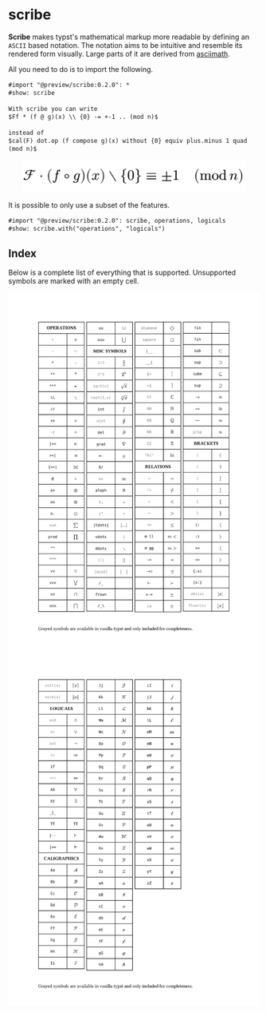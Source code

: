 # scribe

**Scribe** makes typst's mathematical markup more readable by defining an `ASCII` based notation.
The notation aims to be intuitive and resemble its rendered form visually. 
Large parts of it are derived from [asciimath](http://asciimath.org). 

All you need to do is to import the following.
```typst
#import "@preview/scribe:0.2.0": *
#show: scribe

With scribe you can write 
$Ff * (f @ g)(x) \\ {0} -= +-1 .. (mod n)$

instead of
$cal(F) dot.op (f compose g)(x) without {0} equiv plus.minus 1 quad (mod n)$
```
<div align="center">
  <img src="./assets/minimal.png" width="450" />
</div>

It is possible to only use a subset of the features.
```typst
#import "@preview/scribe:0.2.0": scribe, operations, logicals
#show: scribe.with("operations", "logicals")
```

## Index
Below is a complete list of everything that is supported. Unsupported symbols are marked with an empty cell.
<div align="center">
  <img src="./assets/full1.svg" />
  <img src="./assets/full2.svg" />
</div>


